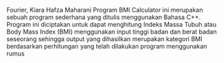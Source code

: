 Fourier, Kiara Hafza Maharani
Program BMI Calculator ini merupakan sebuah program sederhana yang ditulis menggunakan Bahasa C++. Program ini diciptakan untuk dapat menghitung Indeks Massa Tubuh atau Body Mass Index (BMI) menggunakan input tinggi badan dan berat badan seseorang sehingga output yang dihasilkan merupakan kategori BMI berdasarkan perhitungan yang telah 
dilakukan program menggunakan rumus
